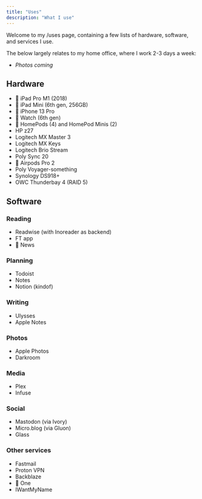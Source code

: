 ```yaml
---
title: "Uses"
description: "What I use"
---
```



Welcome to my /uses page, containing a few lists of hardware, software, and services I use.

The below largely relates to my home office, where I work 2-3 days a week:

- _Photos coming_

## Hardware

-  iPad Pro M1 (2018)
-  iPad Mini (6th gen, 256GB)
-  iPhone 13 Pro
-  Watch (6th gen)
-  HomePods (4) and HomePod Minis (2)
- HP z27
- Logitech MX Master 3
- Logitech MX Keys
- Logitech Brio Stream
- Poly Sync 20
-  Airpods Pro 2
- Poly Voyager-something
- Synology DS918+
- OWC Thunderbay 4 (RAID 5)

## Software

### Reading
- Readwise (with Inoreader as backend)
- FT app
-  News

### Planning
- Todoist
- Notes
- Notion (kindof)

### Writing
- Ulysses
- Apple Notes

### Photos
- Apple Photos
- Darkroom

### Media
- Plex
- Infuse

### Social
- Mastodon (via Ivory)
- Micro.blog (via Gluon)
- Glass

 ### Other services
- Fastmail
- Proton VPN
- Backblaze
-  One
- IWantMyName

